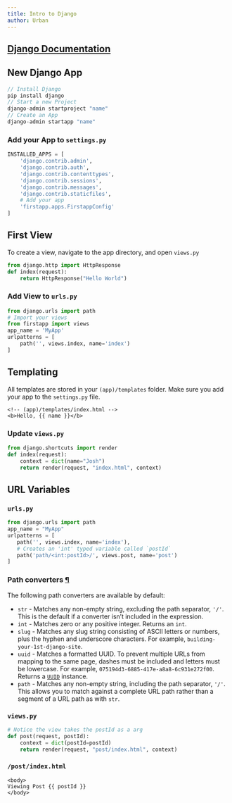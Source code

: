 ```yaml
---
title: Intro to Django
author: Urban
---
```


## [Django Documentation](https://docs.djangoproject.com/en/5.0/)

## New Django App

```ts
// Install Django
pip install django
// Start a new Project
django-admin startproject "name"
// Create an App
django-admin startapp "name"
```

### Add your App to `settings.py`

```python
INSTALLED_APPS = [
    'django.contrib.admin',
    'django.contrib.auth',
    'django.contrib.contenttypes',
    'django.contrib.sessions',
    'django.contrib.messages',
    'django.contrib.staticfiles',
    # Add your app
    'firstapp.apps.FirstappConfig'
]
```

## First View

To create a view, navigate to the app directory, and open `views.py`

```python
from django.http import HttpResponse
def index(request):
	return HttpResponse("Hello World")
```

### Add View to `urls.py`

```python
from django.urls import path
# Import your views
from firstapp import views
app_name = 'MyApp'
urlpatterns = [
	path('', views.index, name='index')
]
```

## Templating

All templates are stored in your `(app)/templates` folder. Make sure you add your app to the `settings.py` file.

```django
<!-- (app)/templates/index.html -->
<b>Hello, {{ name }}</b>
```

### Update `views.py`

```python
from django.shortcuts import render
def index(request):
	context = dict(name="Josh")
	return render(request, "index.html", context)
```

## URL Variables

### `urls.py`

```python
from django.urls import path
app_name = "MyApp"
urlpatterns = [
   path('', views.index, name='index'),
   # Creates an 'int' typed variable called `postId`
   path('path/<int:postId>/', views.post, name='post')
]
```

### Path converters [¶](https://docs.djangoproject.com/en/5.0/topics/http/urls/#path-converters "Permalink to this headline")

The following path converters are available by default:

- `str` - Matches any non-empty string, excluding the path separator, `'/'`. This is the default if a converter isn’t included in the expression.
- `int` - Matches zero or any positive integer. Returns an `int`.
- `slug` - Matches any slug string consisting of ASCII letters or numbers, plus the hyphen and underscore characters. For example, `building-your-1st-django-site`.
- `uuid` - Matches a formatted UUID. To prevent multiple URLs from mapping to the same page, dashes must be included and letters must be lowercase. For example, `075194d3-6885-417e-a8a8-6c931e272f00`. Returns a [`UUID`](https://docs.python.org/3/library/uuid.html#uuid.UUID "(in Python v3.12)") instance.
- `path` - Matches any non-empty string, including the path separator, `'/'`. This allows you to match against a complete URL path rather than a segment of a URL path as with `str`.

### `views.py`

```python
# Notice the view takes the postId as a arg
def post(request, postId):
	context = dict(postId=postId)
	return render(request, "post/index.html", context)
```

### `/post/index.html`

```django
<body>
Viewing Post {{ postId }}
</body>
```
